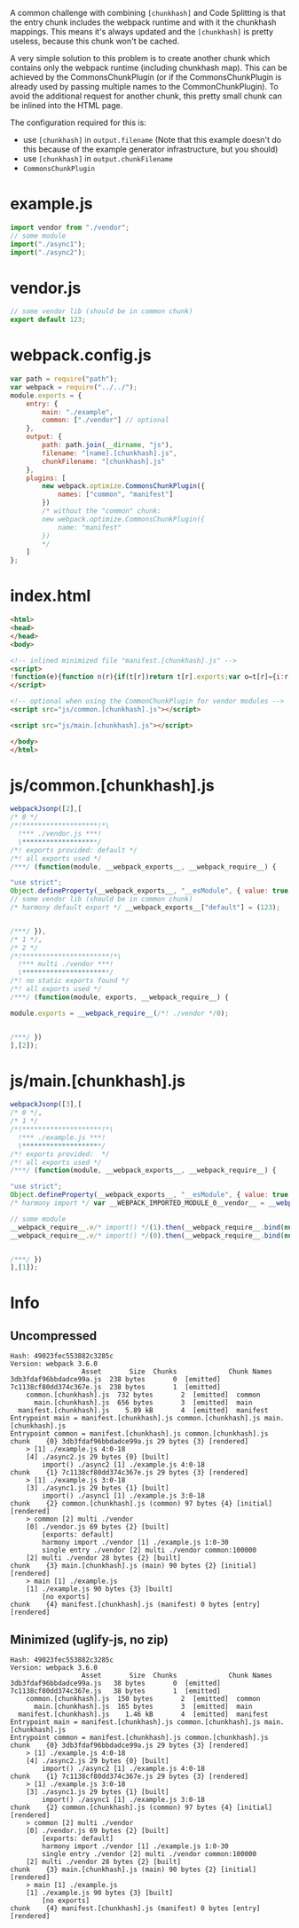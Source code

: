 A common challenge with combining `[chunkhash]` and Code Splitting is that the entry chunk includes the webpack runtime and with it the chunkhash mappings. This means it's always updated and the `[chunkhash]` is pretty useless, because this chunk won't be cached.

A very simple solution to this problem is to create another chunk which contains only the webpack runtime (including chunkhash map). This can be achieved by the CommonsChunkPlugin (or if the CommonsChunkPlugin is already used by passing multiple names to the CommonChunkPlugin). To avoid the additional request for another chunk, this pretty small chunk can be inlined into the HTML page.

The configuration required for this is:

* use `[chunkhash]` in `output.filename` (Note that this example doesn't do this because of the example generator infrastructure, but you should)
* use `[chunkhash]` in `output.chunkFilename`
* `CommonsChunkPlugin`

# example.js

``` javascript
import vendor from "./vendor";
// some module
import("./async1");
import("./async2");
```

# vendor.js

``` javascript
// some vendor lib (should be in common chunk)
export default 123;
```

# webpack.config.js

``` javascript
var path = require("path");
var webpack = require("../../");
module.exports = {
	entry: {
		main: "./example",
		common: ["./vendor"] // optional
	},
	output: {
		path: path.join(__dirname, "js"),
		filename: "[name].[chunkhash].js",
		chunkFilename: "[chunkhash].js"
	},
	plugins: [
		new webpack.optimize.CommonsChunkPlugin({
			names: ["common", "manifest"]
		})
		/* without the "common" chunk:
		new webpack.optimize.CommonsChunkPlugin({
			name: "manifest"
		})
		*/
	]
};
```

# index.html

``` html
<html>
<head>
</head>
<body>

<!-- inlined minimized file "manifest.[chunkhash].js" -->
<script>
!function(e){function n(r){if(t[r])return t[r].exports;var o=t[r]={i:r,l:!1,exports:{}};return e[r].call(o.exports,o,o.exports,n),o.l=!0,o.exports}var r=window.webpackJsonp;window.webpackJsonp=function(t,c,a){for(var u,i,f,d=0,s=[];d<t.length;d++)i=t[d],o[i]&&s.push(o[i][0]),o[i]=0;for(u in c)Object.prototype.hasOwnProperty.call(c,u)&&(e[u]=c[u]);for(r&&r(t,c,a);s.length;)s.shift()();if(a)for(d=0;d<a.length;d++)f=n(n.s=a[d]);return f};var t={},o={4:0};n.e=function(e){function r(){u.onerror=u.onload=null,clearTimeout(i);var n=o[e];0!==n&&(n&&n[1](new Error("Loading chunk "+e+" failed.")),o[e]=void 0)}var t=o[e];if(0===t)return new Promise(function(e){e()});if(t)return t[2];var c=new Promise(function(n,r){t=o[e]=[n,r]});t[2]=c;var a=document.getElementsByTagName("head")[0],u=document.createElement("script");u.type="text/javascript",u.charset="utf-8",u.async=!0,u.timeout=12e4,n.nc&&u.setAttribute("nonce",n.nc),u.src=n.p+""+{0:"3db3fdaf96bbdadce99a",1:"7c1138cf80dd374c367e",2:"543257d0ba12aefbc71b",3:"15bdf078724c793dc604"}[e]+".js";var i=setTimeout(r,12e4);return u.onerror=u.onload=r,a.appendChild(u),c},n.m=e,n.c=t,n.d=function(e,r,t){n.o(e,r)||Object.defineProperty(e,r,{configurable:!1,enumerable:!0,get:t})},n.n=function(e){var r=e&&e.__esModule?function(){return e.default}:function(){return e};return n.d(r,"a",r),r},n.o=function(e,n){return Object.prototype.hasOwnProperty.call(e,n)},n.p="js/",n.oe=function(e){throw console.error(e),e}}([]);
</script>

<!-- optional when using the CommonChunkPlugin for vendor modules -->
<script src="js/common.[chunkhash].js"></script>

<script src="js/main.[chunkhash].js"></script>

</body>
</html>
```

# js/common.[chunkhash].js

``` javascript
webpackJsonp([2],[
/* 0 */
/*!*******************!*\
  !*** ./vendor.js ***!
  \*******************/
/*! exports provided: default */
/*! all exports used */
/***/ (function(module, __webpack_exports__, __webpack_require__) {

"use strict";
Object.defineProperty(__webpack_exports__, "__esModule", { value: true });
// some vendor lib (should be in common chunk)
/* harmony default export */ __webpack_exports__["default"] = (123);


/***/ }),
/* 1 */,
/* 2 */
/*!**********************!*\
  !*** multi ./vendor ***!
  \**********************/
/*! no static exports found */
/*! all exports used */
/***/ (function(module, exports, __webpack_require__) {

module.exports = __webpack_require__(/*! ./vendor */0);


/***/ })
],[2]);
```

# js/main.[chunkhash].js

``` javascript
webpackJsonp([3],[
/* 0 */,
/* 1 */
/*!********************!*\
  !*** ./example.js ***!
  \********************/
/*! exports provided:  */
/*! all exports used */
/***/ (function(module, __webpack_exports__, __webpack_require__) {

"use strict";
Object.defineProperty(__webpack_exports__, "__esModule", { value: true });
/* harmony import */ var __WEBPACK_IMPORTED_MODULE_0__vendor__ = __webpack_require__(/*! ./vendor */ 0);

// some module
__webpack_require__.e/* import() */(1).then(__webpack_require__.bind(null, /*! ./async1 */ 3));
__webpack_require__.e/* import() */(0).then(__webpack_require__.bind(null, /*! ./async2 */ 4));


/***/ })
],[1]);
```

# Info

## Uncompressed

```
Hash: 49023fec553882c3285c
Version: webpack 3.6.0
                  Asset       Size  Chunks             Chunk Names
3db3fdaf96bbdadce99a.js  238 bytes       0  [emitted]  
7c1138cf80dd374c367e.js  238 bytes       1  [emitted]  
    common.[chunkhash].js  732 bytes       2  [emitted]  common
      main.[chunkhash].js  656 bytes       3  [emitted]  main
  manifest.[chunkhash].js    5.89 kB       4  [emitted]  manifest
Entrypoint main = manifest.[chunkhash].js common.[chunkhash].js main.[chunkhash].js
Entrypoint common = manifest.[chunkhash].js common.[chunkhash].js
chunk    {0} 3db3fdaf96bbdadce99a.js 29 bytes {3} [rendered]
    > [1] ./example.js 4:0-18
    [4] ./async2.js 29 bytes {0} [built]
        import() ./async2 [1] ./example.js 4:0-18
chunk    {1} 7c1138cf80dd374c367e.js 29 bytes {3} [rendered]
    > [1] ./example.js 3:0-18
    [3] ./async1.js 29 bytes {1} [built]
        import() ./async1 [1] ./example.js 3:0-18
chunk    {2} common.[chunkhash].js (common) 97 bytes {4} [initial] [rendered]
    > common [2] multi ./vendor 
    [0] ./vendor.js 69 bytes {2} [built]
        [exports: default]
        harmony import ./vendor [1] ./example.js 1:0-30
        single entry ./vendor [2] multi ./vendor common:100000
    [2] multi ./vendor 28 bytes {2} [built]
chunk    {3} main.[chunkhash].js (main) 90 bytes {2} [initial] [rendered]
    > main [1] ./example.js 
    [1] ./example.js 90 bytes {3} [built]
        [no exports]
chunk    {4} manifest.[chunkhash].js (manifest) 0 bytes [entry] [rendered]
```

## Minimized (uglify-js, no zip)

```
Hash: 49023fec553882c3285c
Version: webpack 3.6.0
                  Asset       Size  Chunks             Chunk Names
3db3fdaf96bbdadce99a.js   38 bytes       0  [emitted]  
7c1138cf80dd374c367e.js   38 bytes       1  [emitted]  
    common.[chunkhash].js  150 bytes       2  [emitted]  common
      main.[chunkhash].js  165 bytes       3  [emitted]  main
  manifest.[chunkhash].js    1.46 kB       4  [emitted]  manifest
Entrypoint main = manifest.[chunkhash].js common.[chunkhash].js main.[chunkhash].js
Entrypoint common = manifest.[chunkhash].js common.[chunkhash].js
chunk    {0} 3db3fdaf96bbdadce99a.js 29 bytes {3} [rendered]
    > [1] ./example.js 4:0-18
    [4] ./async2.js 29 bytes {0} [built]
        import() ./async2 [1] ./example.js 4:0-18
chunk    {1} 7c1138cf80dd374c367e.js 29 bytes {3} [rendered]
    > [1] ./example.js 3:0-18
    [3] ./async1.js 29 bytes {1} [built]
        import() ./async1 [1] ./example.js 3:0-18
chunk    {2} common.[chunkhash].js (common) 97 bytes {4} [initial] [rendered]
    > common [2] multi ./vendor 
    [0] ./vendor.js 69 bytes {2} [built]
        [exports: default]
        harmony import ./vendor [1] ./example.js 1:0-30
        single entry ./vendor [2] multi ./vendor common:100000
    [2] multi ./vendor 28 bytes {2} [built]
chunk    {3} main.[chunkhash].js (main) 90 bytes {2} [initial] [rendered]
    > main [1] ./example.js 
    [1] ./example.js 90 bytes {3} [built]
        [no exports]
chunk    {4} manifest.[chunkhash].js (manifest) 0 bytes [entry] [rendered]
```